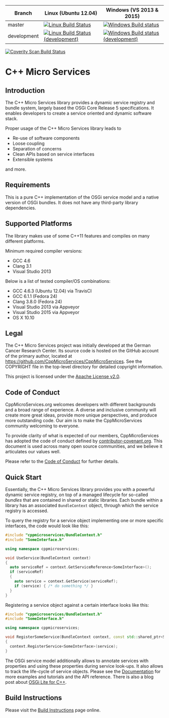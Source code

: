 Branch | Linux (Ubuntu 12.04) | Windows (VS 2013 & 2015)
-------|----------------------|-------------------------
master | [![Linux Build Status](https://img.shields.io/travis/CppMicroServices/CppMicroServices/master.svg?style=flat-square&label=Linux)](http://travis-ci.org/CppMicroServices/CppMicroServices) | [![Windows Build status](https://img.shields.io/appveyor/ci/cppmicroservices/cppmicroservices/master.svg?style=flat-square&label=Windows)](https://ci.appveyor.com/project/cppmicroservices/cppmicroservices/branch/master)
development | [![Linux Build Status (development)](https://img.shields.io/travis/CppMicroServices/CppMicroServices/development.svg?style=flat-square&label=Linux)](https://travis-ci.org/CppMicroService/CppMicroServices) | [![Windows Build status (development)](https://img.shields.io/appveyor/ci/cppmicroservices/cppmicroservices/development.svg?style=flat-square&label=Windows)](https://ci.appveyor.com/project/cppmicroservices/cppmicroservices/branch/development)

[![Coverity Scan Build Status](https://img.shields.io/coverity/scan/1329.svg?style=flat-square)](https://scan.coverity.com/projects/1329)

C++ Micro Services
==================

Introduction
------------

The C++ Micro Services library provides a dynamic service registry and bundle system,
largely based the OSGi Core Release 5 specifications. It enables developers to create
a service oriented and dynamic software stack.

Proper usage of the C++ Micro Services library leads to

  - Re-use of software components
  - Loose coupling
  - Separation of concerns
  - Clean APIs based on service interfaces
  - Extensible systems

and more.

Requirements
------------

This is a pure C++ implementation of the OSGi service model and a native version of
OSGi bundles. It does not have any third-party library dependencies.

Supported Platforms
-------------------

The library makes use of some C++11 features and compiles on many different platforms.

Minimum required compiler versions:

  - GCC 4.6
  - Clang 3.1
  - Visual Studio 2013

Below is a list of tested compiler/OS combinations:

  - GCC 4.6.3 (Ubuntu 12.04) via TravisCI
  - GCC 6.1.1 (Fedora 24)
  - Clang 3.8.0 (Fedora 24)
  - Visual Studio 2013 via Appveyor
  - Visual Studio 2015 via Appveyor
  - OS X 10.10

Legal
-----

The C++ Micro Services project was initially developed at the German Cancer Research Center.
Its source code is hosted on the GitHub account of the primary author, located at
https://github.com/CppMicroServices/CppMicroServices. See the COPYRIGHT file in the top-level
directory for detailed copyright information.

This project is licensed under the [Apache License v2.0][apache_license].

Code of Conduct
---------------

CppMicroServices.org welcomes developers with different backgrounds and a broad range of 
experience. A diverse and inclusive community will create more great ideas, provide more unique 
perspectives, and produce more outstanding code. Our aim is to make the CppMicroServices community 
welcoming to everyone.

To provide clarity of what is expected of our members, CppMicroServices has adopted the code 
of conduct defined by [contributor-covenant.org][contributor-covenant.org]. This document is used
across many open source communities, and we believe it articulates our values well. 

Please refer to the [Code of Conduct](./CodeOfConduct.md) for further details.

Quick Start
-----------

Essentially, the C++ Micro Services library provides you with a powerful dynamic service registry,
on top of a managed lifecycle for so-called *bundles* that are contained in shared or static libraries.
Each bundle within a library has an associated `BundleContext` object, through which the service
registry is accessed.

To query the registry for a service object implementing one or more specific interfaces, the code
would look like this:

```cpp
#include "cppmicroservices/BundleContext.h"
#include "SomeInterface.h"

using namespace cppmicroservices;

void UseService(BundleContext context)
{
  auto serviceRef = context.GetServiceReference<SomeInterface>();
  if (serviceRef)
  {
    auto service = context.GetService(serviceRef);
    if (service) { /* do something */ }
  }
}
```

Registering a service object against a certain interface looks like this:

```cpp
#include "cppmicroservices/BundleContext.h"
#include "SomeInterface.h"

using namespace cppmicroservices;

void RegisterSomeService(BundleContext context, const std::shared_ptr<SomeInterface>& service)
{
  context.RegisterService<SomeInterface>(service);
}
```

The OSGi service model additionally allows to annotate services with properties and using these
properties during service look-ups. It also allows to track the life-cycle of service objects.
Please see the [Documentation](http://cppmicroservices.org/doc_latest/index.html) for more
examples and tutorials and the API reference. There is also a blog post about
[OSGi Lite for C++](http://blog.cppmicroservices.org/2012/04/15/osgi-lite-for-c++).

Build Instructions
------------------

Please visit the [Build Instructions][bi_master] page online.

[bi_master]: http://cppmicroservices.org/doc_latest/BuildInstructions.html
[apache_license]: http://www.apache.org/licenses/LICENSE-2.0
[contributor-covenant.org]: http://contributor-covenant.org
[code_of_conduct]: http://www.github.org/CppMicroServices/CppMicroServices/CodeOfConduct.md
